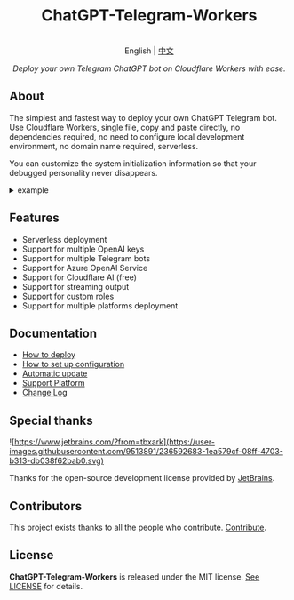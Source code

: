 
<h1 align="center">
ChatGPT-Telegram-Workers
</h1>

<p align="center">
    <br> English | <a href="README_CN.md">中文</a>
</p>
<p align="center">
    <em>Deploy your own Telegram ChatGPT bot on Cloudflare Workers with ease.</em>
</p>

## About

The simplest and fastest way to deploy your own ChatGPT Telegram bot. Use Cloudflare Workers, single file, copy and paste directly, no dependencies required, no need to configure local development environment, no domain name required, serverless.

You can customize the system initialization information so that your debugged personality never disappears.

<details>
<summary>example</summary>
<img style="max-width: 600px;" alt="image" src="./doc/demo.jpg">
</details>

## Features

- Serverless deployment
- Support for multiple OpenAI keys
- Support for multiple Telegram bots
- Support for Azure OpenAI Service
- Support for Cloudflare AI (free)
- Support for streaming output
- Support for custom roles
- Support for multiple platforms deployment

## Documentation

- [How to deploy](./doc/en/DEPLOY.md)
- [How to set up configuration](./doc/en/CONFIG.md)
- [Automatic update](./doc/en/ACTION.md)
- [Support Platform](./doc/en/PLATFORM.md)
- [Change Log](./doc/en/CHANGELOG.md)


## Special thanks

![https://www.jetbrains.com/?from=tbxark](https://user-images.githubusercontent.com/9513891/236592683-1ea579cf-08ff-4703-b313-db038f62bab0.svg)

Thanks for the open-source development license provided by [JetBrains](https://www.jetbrains.com/?from=tbxark).

## Contributors

This project exists thanks to all the people who contribute. [Contribute](https://github.com/tbxark/ChatGPT-Telegram-Workers/graphs/contributors).

## License

**ChatGPT-Telegram-Workers** is released under the MIT license. [See LICENSE](LICENSE) for details.
